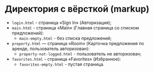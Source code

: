 # Директория с вёрсткой (markup)

- `login.html` - страница «Sign In» (Авторизация);
- `main.html` - страница «Main» (Главная страница со списком предложений):
  - `main-empty.html` - без списка предложений;
- `property.html` — страница «Room» (Карточка предложения по аренде, пользователь авторизован):
  - `property-not-logged.html` - пользователь не авторизован;
- `favorites.html` - страница «Favorites» (Избранное):
  - `favorites-empty.html` - пустая страница.
